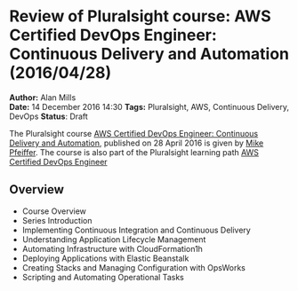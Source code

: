 Review of Pluralsight course: AWS Certified DevOps Engineer: Continuous Delivery and Automation (2016/04/28)
============================================================================================================

**Author:** Alan Mills  
**Date:** 14 December 2016 14:30
**Tags:** Pluralsight, AWS, Continuous Delivery, DevOps
**Status**: Draft

The Pluralsight course [AWS Certified DevOps Engineer: Continuous Delivery and Automation](https://app.pluralsight.com/library/courses/continuous-delivery-automation-aws-certified-devops-engineer), published on 28 April 2016 is given by [Mike Pfeiffer](https://www.linkedin.com/in/mpfeiffer).  The course is also part of the Pluralsight learning path [AWS Certified DevOps Engineer](https://app.pluralsight.com/paths/skills/aws-certified-devops-engineer)


Overview
--------
* Course Overview
* Series Introduction
* Implementing Continuous Integration and Continuous Delivery
* Understanding Application Lifecycle Management
* Automating Infrastructure with CloudFormation1h
* Deploying Applications with Elastic Beanstalk
* Creating Stacks and Managing Configuration with OpsWorks
* Scripting and Automating Operational Tasks
